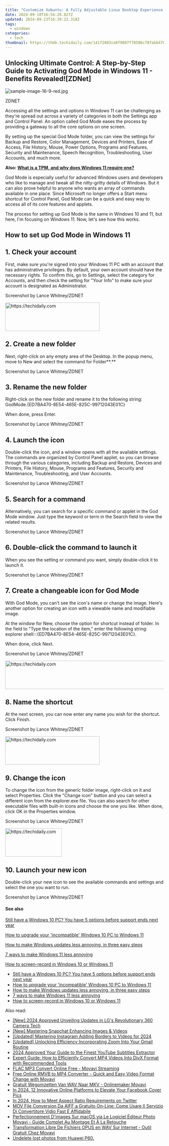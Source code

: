 ```yaml
---
title: "Customize Xubuntu: A Fully Adjustable Linux Desktop Experience Tailored by You, Perfect for Tech Enthusiasts - Insights From ZDNet"
date: 2024-09-18T16:54:20.827Z
updated: 2024-09-23T16:39:22.318Z
tags:
  - windows
categories:
  - tech
thumbnail: https://thmb.techidaily.com/141f2083ce8f9807f7858bc78fabb4787ff1855b350de1df5ec61d6fc21bf535.jpg
---
```


## Unlocking Ultimate Control: A Step-by-Step Guide to Activating God Mode in Windows 11 - Benefits Revealed![ZDNet]

![sample-image-16-9-red.jpg](https://www.zdnet.com/a/img/resize/290d9f89bb1ad59305cdd1bad76bc67ae9f2160a/2024/09/09/e4557c45-e6e1-4d08-9cdd-d6b34abfe241/figure-top-how-to-manage-windows-11-with-god-mode.jpg?auto=webp&width=1280)

ZDNET

Accessing all the settings and options in Windows 11 can be challenging as they're spread out across a variety of categories in both the Settings app and Control Panel. An option called God Mode eases the process by providing a gateway to all the core options on one screen.

By setting up the special God Mode folder, you can view the settings for Backup and Restore, Color Management, Devices and Printers, Ease of Access, File History, Mouse, Power Options, Programs and Features, Security and Maintenance, Speech Recognition, Troubleshooting, User Accounts, and much more.

**Also: [What is a TPM, and why does Windows 11 require one?](https://www.zdnet.com/article/what-is-a-tpm-and-why-does-windows-11-require-one/)**

God Mode is especially useful for advanced Windows users and developers who like to manage and tweak all the nitty-gritty details of Windows. But it can also prove helpful to anyone who wants an array of commands available in one place. Since Microsoft no longer offers a Start menu shortcut for Control Panel, God Mode can be a quick and easy way to access all of its core features and applets.

The process for setting up God Mode is the same in Windows 10 and 11, but here, I'm focusing on Windows 11\. Now, let's see how this works.

## How to set up God Mode in Windows 11 

## 1\. Check your account

First, make sure you're signed into your Windows 11 PC with an account that has administrative privileges. By default, your own account should have the necessary rights. To confirm this, go to Settings, select the category for Accounts, and then check the setting for "Your Info" to make sure your account is designated as Administrator.

Screenshot by Lance Whitney/ZDNET

<!-- affiliate ads begin -->
<a href="https://aligracehair.sjv.io/c/5597632/1975816/19272" target="_top" id="1975816">
  <img src="//a.impactradius-go.com/display-ad/19272-1975816" border="0" alt="https://techidaily.com" width="300" height="90"/>
</a>
<img height="0" width="0" src="https://aligracehair.sjv.io/i/5597632/1975816/19272" style="position:absolute;visibility:hidden;" border="0" />
<!-- affiliate ads end -->

## 2\. Create a new folder

Next, right-click on any empty area of the Desktop. In the popup menu, move to New and select the command for Folder**.**

Screenshot by Lance Whitney/ZDNET

## 3\. Rename the new folder

Right-click on the new folder and rename it to the following string:  
 GodMode.{ED7BA470-8E54-465E-825C-99712043E01C}

When done, press Enter.

Screenshot by Lance Whitney/ZDNET

## 4\. Launch the icon

Double-click the icon, and a window opens with all the available settings. The commands are organized by Control Panel applet, so you can browse through the various categories, including Backup and Restore, Devices and Printers, File History, Mouse, Programs and Features, Security and Maintenance, Troubleshooting, and User Accounts.

Screenshot by Lance Whitney/ZDNET

## 5\. Search for a command

Alternatively, you can search for a specific command or applet in the God Mode window. Just type the keyword or term in the Search field to view the related results.

Screenshot by Lance Whitney/ZDNET

## 6\. Double-click the command to launch it

When you see the setting or command you want, simply double-click it to launch it.

Screenshot by Lance Whitney/ZDNET

## 7\. Create a changeable icon for God Mode

With God Mode, you can't see the icon's name or change the image. Here's another option for creating an icon with a viewable name and modifiable image.

At the window for New, choose the option for shortcut instead of folder. In the field to "Type the location of the item," enter the following string:  
 explorer shell:::{ED7BA470-8E54-465E-825C-99712043E01C}.

When done, click Next.

Screenshot by Lance Whitney/ZDNET

<!-- affiliate ads begin -->
<a href="https://aligracehair.sjv.io/c/5597632/1948881/19272" target="_top" id="1948881">
  <img src="//a.impactradius-go.com/display-ad/19272-1948881" border="0" alt="https://techidaily.com" width="728" height="90"/>
</a>
<img height="0" width="0" src="https://aligracehair.sjv.io/i/5597632/1948881/19272" style="position:absolute;visibility:hidden;" border="0" />
<!-- affiliate ads end -->

## 8\. Name the shortcut

At the next screen, you can now enter any name you wish for the shortcut. Click Finish.

Screenshot by Lance Whitney/ZDNET

<!-- affiliate ads begin -->
<a href="https://aligracehair.sjv.io/c/5597632/2036467/19272" target="_top" id="2036467">
  <img src="//a.impactradius-go.com/display-ad/19272-2036467" border="0" alt="https://techidaily.com" width="300" height="90"/>
</a>
<img height="0" width="0" src="https://aligracehair.sjv.io/i/5597632/2036467/19272" style="position:absolute;visibility:hidden;" border="0" />
<!-- affiliate ads end -->

## 9\. Change the icon

To change the icon from the generic folder image, right-click on it and select Properties. Click the "Change icon" button and you can select a different icon from the explorer.exe file. You can also search for other executable files with built-in icons and choose the one you like. When done, click OK in the Properties window.

Screenshot by Lance Whitney/ZDNET

<!-- affiliate ads begin -->
<a href="https://aligracehair.sjv.io/c/5597632/2135353/19272" target="_top" id="2135353">
  <img src="//a.impactradius-go.com/display-ad/19272-2135353" border="0" alt="https://techidaily.com" width="180" height="90"/>
</a>
<img height="0" width="0" src="https://aligracehair.sjv.io/i/5597632/2135353/19272" style="position:absolute;visibility:hidden;" border="0" />
<!-- affiliate ads end -->

## 10\. Launch your new icon

Double-click your new icon to see the available commands and settings and select the one you want to run.

Screenshot by Lance Whitney/ZDNET

#### See also

[Still have a Windows 10 PC? You have 5 options before support ends next year](https://www.zdnet.com/article/still-have-a-windows-10-pc-you-have-5-options-before-support-ends-in-2025/ "Still have a Windows 10 PC? You have 5 options before support ends next year")

[How to upgrade your 'incompatible' Windows 10 PC to Windows 11](https://www.zdnet.com/article/how-to-upgrade-your-incompatible-windows-10-pc-to-windows-11/ "How to upgrade your 'incompatible' Windows 10 PC to Windows 11")

[How to make Windows updates less annoying, in three easy steps](https://www.zdnet.com/article/how-to-make-windows-update-less-annoying-in-three-easy-steps/ "How to make Windows updates less annoying, in three easy steps")

[7 ways to make Windows 11 less annoying](https://www.zdnet.com/article/seven-ways-to-make-windows-11-less-annoying/ "7 ways to make Windows 11 less annoying")

[How to screen-record in Windows 10 or Windows 11](https://www.zdnet.com/article/how-to-screen-record-in-windows-10-or-11/ "How to screen-record in Windows 10 or Windows 11")

* [Still have a Windows 10 PC? You have 5 options before support ends next year](https://www.zdnet.com/article/still-have-a-windows-10-pc-you-have-5-options-before-support-ends-in-2025/ "Still have a Windows 10 PC? You have 5 options before support ends next year")
* [How to upgrade your 'incompatible' Windows 10 PC to Windows 11](https://www.zdnet.com/article/how-to-upgrade-your-incompatible-windows-10-pc-to-windows-11/ "How to upgrade your 'incompatible' Windows 10 PC to Windows 11")
* [How to make Windows updates less annoying, in three easy steps](https://www.zdnet.com/article/how-to-make-windows-update-less-annoying-in-three-easy-steps/ "How to make Windows updates less annoying, in three easy steps")
* [7 ways to make Windows 11 less annoying](https://www.zdnet.com/article/seven-ways-to-make-windows-11-less-annoying/ "7 ways to make Windows 11 less annoying")
* [How to screen-record in Windows 10 or Windows 11](https://www.zdnet.com/article/how-to-screen-record-in-windows-10-or-11/ "How to screen-record in Windows 10 or Windows 11")

<ins class="adsbygoogle"
     style="display:block"
     data-ad-format="autorelaxed"
     data-ad-client="ca-pub-7571918770474297"
     data-ad-slot="1223367746"></ins>

<ins class="adsbygoogle"
     style="display:block"
     data-ad-client="ca-pub-7571918770474297"
     data-ad-slot="8358498916"
     data-ad-format="auto"
     data-full-width-responsive="true"></ins>

<span class="atpl-alsoreadstyle">Also read:</span>
<div><ul>
<li><a href="https://vp-tips.techidaily.com/new-2024-approved-unveiling-updates-in-lgs-revolutionary-360-camera-tech/"><u>[New] 2024 Approved Unveiling Updates in LG's Revolutionary 360 Camera Tech</u></a></li>
<li><a href="https://fox-friendly.techidaily.com/new-mastering-snapchat-enhancing-images-and-videos/"><u>[New] Mastering Snapchat Enhancing Images & Videos</u></a></li>
<li><a href="https://instagram-videos.techidaily.com/updated-mastering-instagram-adding-borders-to-videos-for-2024/"><u>[Updated] Mastering Instagram Adding Borders to Videos for 2024</u></a></li>
<li><a href="https://some-tips.techidaily.com/updated-unlocking-efficiency-incorporating-zoom-into-your-gmail-routine/"><u>[Updated] Unlocking Efficiency Incorporating Zoom Into Your Gmail Routine</u></a></li>
<li><a href="https://youtube-zero.techidaily.com/approved-your-guide-to-the-finest-youtube-subtitles-extractor/"><u>2024 Approved Your Guide to the Finest YouTube Subtitles Extractor</u></a></li>
<li><a href="https://win-dash.techidaily.com/expert-guide-how-to-efficiently-convert-mp4-videos-into-divx-format-with-recommended-tools/"><u>Expert Guide: How to Efficiently Convert MP4 Videos Into DivX Format with Recommended Tools</u></a></li>
<li><a href="https://win-premium.techidaily.com/flac-mp3-convert-online-free-movavi-streaming/"><u>FLAC MP3 Convert Online Free - Movavi Streaming</u></a></li>
<li><a href="https://win-premium.techidaily.com/free-online-rmvb-to-mp4-converter-quick-and-easy-video-format-change-with-movavi/"><u>Free Online RMVB to MP4 Converter - Quick and Easy Video Format Change with Movavi</u></a></li>
<li><a href="https://win-premium.techidaily.com/gratuit-wegomzetten-van-wav-naar-mkv-onlinemaker-movavi/"><u>Gratuit Wegomzetten Van WAV Naar MKV - Onlinemaker Movavi</u></a></li>
<li><a href="https://facebook-video-files.techidaily.com/in-2024-12-innovative-online-platforms-to-elevate-your-facebook-cover-pics/"><u>In 2024, 12 Innovative Online Platforms to Elevate Your Facebook Cover Pics</u></a></li>
<li><a href="https://twitter-videos.techidaily.com/in-2024-how-to-meet-aspect-ratio-requirements-on-twitter/"><u>In 2024, How to Meet Aspect Ratio Requirements on Twitter</u></a></li>
<li><a href="https://win-premium.techidaily.com/mov-file-conversion-da-aiff-a-gratuito-on-line-come-usare-il-servizio-di-convertitore-vidio-fast-e-affidabile/"><u>MOV File Conversion Da AIFF a Gratuito On-Line: Come Usare Il Servizio Di Convertitore Vidio Fast E Affidabile</u></a></li>
<li><a href="https://win-premium.techidaily.com/perfectionnement-dimages-sur-macos-via-le-logiciel-editeur-photo-movavi-guide-complet-au-montage-et-a-la-retouche/"><u>Perfectionnement D'images Sur macOS via Le Logiciel Éditeur Photo Movavi - Guide Complet Au Montage Et À La Retouche</u></a></li>
<li><a href="https://win-premium.techidaily.com/transformation-libre-de-fichiers-opus-en-wav-sur-internet-outil-gratuit-chez-movavi/"><u>Transformation Libre De Fichiers OPUS en WAV Sur Internet - Outil Gratuit Chez Movavi</u></a></li>
<li><a href="https://techidaily.com/undelete-lost-photos-from-huawei-p60-by-fonelab-android-recover-photos/"><u>Undelete lost photos from Huawei P60.</u></a></li>
</ul></div>

